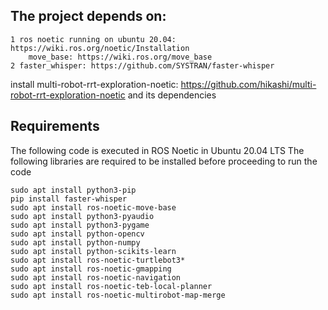 ## The project depends on:

    1 ros noetic running on ubuntu 20.04: https://wiki.ros.org/noetic/Installation
        move_base: https://wiki.ros.org/move_base
    2 faster_whisper: https://github.com/SYSTRAN/faster-whisper

install multi-robot-rrt-exploration-noetic: https://github.com/hikashi/multi-robot-rrt-exploration-noetic and its dependencies



## Requirements
The following code is executed in ROS Noetic in Ubuntu 20.04 LTS
The following libraries are required to be installed before proceeding to run the code

    sudo apt install python3-pip
    pip install faster-whisper
    sudo apt install ros-noetic-move-base
    sudo apt install python3-pyaudio
    sudo apt install python3-pygame
    sudo apt install python-opencv
    sudo apt install python-numpy
    sudo apt install python-scikits-learn
    sudo apt install ros-noetic-turtlebot3*
    sudo apt install ros-noetic-gmapping
    sudo apt install ros-noetic-navigation
    sudo apt install ros-noetic-teb-local-planner
    sudo apt install ros-noetic-multirobot-map-merge
